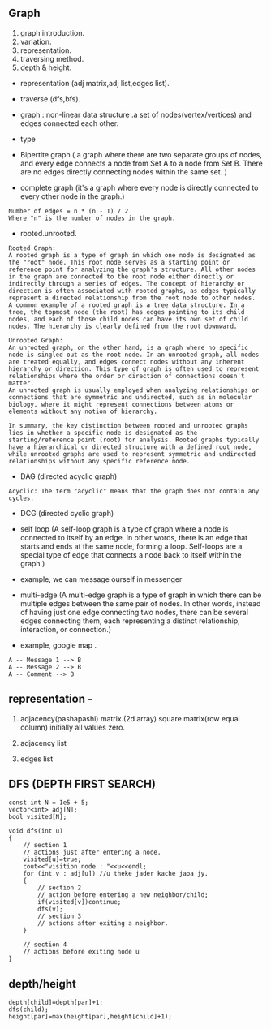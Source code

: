 ## Graph

1. graph introduction.
2. variation.
3. representation.
4. traversing method.
5. depth & height.


- representation (adj matrix,adj list,edges list).
- traverse (dfs,bfs).


- graph : non-linear data structure .a set of nodes(vertex/vertices) and edges  connected each other. 

- type 

-   Bipertite graph ( a graph where there are two separate groups of nodes, and every edge connects a node from Set A to a node from Set B. There are no edges directly connecting nodes within the same set. )

-   complete graph (it's a graph where every node is directly connected to every other node in the graph.)

```
Number of edges = n * (n - 1) / 2
Where "n" is the number of nodes in the graph.

```

-   rooted.unrooted.
```
Rooted Graph:
A rooted graph is a type of graph in which one node is designated as the "root" node. This root node serves as a starting point or reference point for analyzing the graph's structure. All other nodes in the graph are connected to the root node either directly or indirectly through a series of edges. The concept of hierarchy or direction is often associated with rooted graphs, as edges typically represent a directed relationship from the root node to other nodes.
A common example of a rooted graph is a tree data structure. In a tree, the topmost node (the root) has edges pointing to its child nodes, and each of those child nodes can have its own set of child nodes. The hierarchy is clearly defined from the root downward.

Unrooted Graph:
An unrooted graph, on the other hand, is a graph where no specific node is singled out as the root node. In an unrooted graph, all nodes are treated equally, and edges connect nodes without any inherent hierarchy or direction. This type of graph is often used to represent relationships where the order or direction of connections doesn't matter.
An unrooted graph is usually employed when analyzing relationships or connections that are symmetric and undirected, such as in molecular biology, where it might represent connections between atoms or elements without any notion of hierarchy.

In summary, the key distinction between rooted and unrooted graphs lies in whether a specific node is designated as the starting/reference point (root) for analysis. Rooted graphs typically have a hierarchical or directed structure with a defined root node, while unrooted graphs are used to represent symmetric and undirected relationships without any specific reference node.

```

-   DAG (directed acyclic graph)
```
Acyclic: The term "acyclic" means that the graph does not contain any cycles.

```

-   DCG (directed cyclic graph)

-   self loop (A self-loop graph is a type of graph where a node is connected to itself by an edge. In other words, there is an edge that starts and ends at the same node, forming a loop. Self-loops are a special type of edge that connects a node back to itself within the graph.)
-   example, we can message ourself in messenger

-   multi-edge (A multi-edge graph is a type of graph in which there can be multiple edges between the same pair of nodes. In other words, instead of having just one edge connecting two nodes, there can be several edges connecting them, each representing a distinct relationship, interaction, or connection.)
- example, google map .
```
A -- Message 1 --> B
A -- Message 2 --> B
A -- Comment --> B

```
## representation - 

1. adjacency(pashapashi) matrix.(2d array) square matrix(row equal column) initially all values zero.

2. adjacency list 

3. edges list


## DFS (DEPTH FIRST SEARCH)

```
const int N = 1e5 + 5;
vector<int> adj[N];
bool visited[N];

void dfs(int u)
{
    // section 1
    // actions just after entering a node.
    visited[u]=true;
    cout<<"visition node : "<<u<<endl;
    for (int v : adj[u]) //u theke jader kache jaoa jy.
    {
        // section 2
        // action before entering a new neighbor/child;
        if(visited[v])continue;
        dfs(v);
        // section 3
        // actions after exiting a neighbor.
    }

    // section 4
    // actions before exiting node u
}

```

## depth/height 

```
depth[child]=depth[par]+1;
dfs(child);
height[par]=max(height[par],height[child]+1);

```